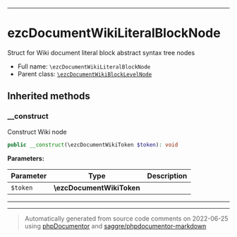 ***

# ezcDocumentWikiLiteralBlockNode

Struct for Wiki document literal block abstract syntax tree nodes



* Full name: `\ezcDocumentWikiLiteralBlockNode`
* Parent class: [`\ezcDocumentWikiBlockLevelNode`](./ezcDocumentWikiBlockLevelNode.md)






## Inherited methods


### __construct

Construct Wiki node

```php
public __construct(\ezcDocumentWikiToken $token): void
```








**Parameters:**

| Parameter | Type | Description |
|-----------|------|-------------|
| `$token` | **\ezcDocumentWikiToken** |  |




***


***
> Automatically generated from source code comments on 2022-06-25 using [phpDocumentor](http://www.phpdoc.org/) and [saggre/phpdocumentor-markdown](https://github.com/Saggre/phpDocumentor-markdown)
